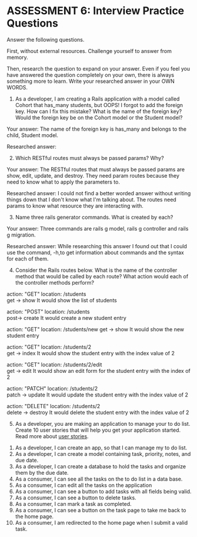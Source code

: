 # ASSESSMENT 6: Interview Practice Questions
Answer the following questions.

First, without external resources. Challenge yourself to answer from memory.

Then, research the question to expand on your answer. Even if you feel you have answered the question completely on your own, there is always something more to learn. Write your researched answer in your OWN WORDS.

1. As a developer, I am creating a Rails application with a model called Cohort that has_many students, but OOPS! I forgot to add the foreign key. How can I fix this mistake? What is the name of the foreign key? Would the foreign key be on the Cohort model or the Student model?

  Your answer: The name of the foreign key is has_many and belongs to the child, Student model.

  Researched answer:



2. Which RESTful routes must always be passed params? Why?

  Your answer: The RESTful routes that must always be passed params are show, edit, update, and destroy. They need param routes because they need to know what to apply the parameters to. 

  Researched answer: I could not find a better worded answer without writing things down that I don't know what I'm talking about. The routes need params to know what resource they are interacting with. 



3. Name three rails generator commands. What is created by each?

  Your answer: Three commands are rails g model, rails g controller and rails g migration.  

  Researched answer: While researching this answer I found out that I could use the command, -h,to get information about commands and the syntax for each of them. 



4. Consider the Rails routes below. What is the name of the controller method that would be called by each route? What action would each of the controller methods perform?

action: "GET"    location: /students        
get -> show 
It would show the list of students    

action: "POST"   location: /students       
post-> create 
It would create a new student entry

action: "GET"    location: /students/new
get -> show 
It would show the new student entry 

action: "GET"    location: /students/2  
get -> index 
It would show the student entry with the index value of 2 

action: "GET"    location: /students/2/edit    
get -> edit 
It would show an edit form for the student entry with the index of 2 

action: "PATCH"  location: /students/2      
patch -> update 
It would update the student entry with the index value of 2 

action: "DELETE" location: /students/2      
delete -> destroy 
It would delete the student entry with the index value of 2 



5. As a developer, you are making an application to manage your to do list. Create 10 user stories that will help you get your application started. Read more about [user stories](https://www.atlassian.com/agile/project-management/user-stories).
<!-- “As a [persona], I [want to], [so that].” -->

1. As a developer, I can create an app, so that I can manage my to do list. 
2. As a developer, I can create a model containing task, priority, notes, and due date.   
3. As a developer, I can create a database to hold the tasks and organize them by the due date. 
4. As a consumer, I can see all the tasks on the to do list in a data base. 
5. As a consumer, I can edit all the tasks on the application 
6. As a consumer, I can see a button to add tasks with all fields being valid. 
7. As a consumer, I can see a button to delete tasks. 
8. As a consumer, I can mark a task as completed. 
9. As a consumer, I can see a button on the task page to take me back to the home page. 
10. As a consumer, I am redirected to the home page when I submit a valid task.  